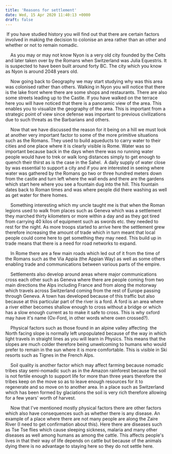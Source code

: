 ```yaml
---
title: 'Reasons for settlement'
date: Wed, 15 Apr 2020 11:40:13 +0000
draft: false
---
```


 If you have studied history you will find out that there are certain factors involved in making the decision to colonise an area rather than an other and whether or not to remain nomadic.

    As you may or may not know Nyon is a very old city founded by the Celts and later taken over by the Romans when Switzerland was Julia Equestris. It is suspected to have been built around forty BC. The city which you know as Nyon is around 2048 years old.

    Now going back to Geography we may start studying why was this area was colonised rather than others. Walking in Nyon you will notice that there is the lake front where there are some shops and restaurants. There are also some streets leading up to the Castle. If you have walked on the terrace here you will have noticed that there is a panoramic view of the area. This enables you to visualize the geography of the area. This is important from a strategic point of view since defense was important to previous civilizations due to such threats as the Barbarians and others.

    Now that we have discussed the reason for it being on a hill we must look at another very important factor to some of the more primitive situations such as the Romans. They used to build aqueducts to carry water to their cities and one place where it is clearly visible is Rome. Water was so important because back in the days when there was no running water people would have to trek or walk long distances simply to get enough to quench their thirst as is the case in the Sahel.  A daily supply of water close by was essential to support a city and if you are interested in seeing where water was gathered by the Romans go two or three hundred meters down from the castle and turn left where the wall ends and there are the gardens which start here where you see a fountain dug into the hill. This fountain dates back to Roman times and was where people did there washing as well as get water for there homes.

    Something interesting which my uncle taught me is that when the Roman legions used to walk from places such as Geneva which was a settlement they marched thirty kilometers or more within a day and as they got tired from carrying 40 kilos of equipment such as swords etc. they needed to rest for the night. As more troops started to arrive here the settlement grew therefore increasing the amount of trade which in turn meant that local people could come here to get something they may need. This build up in trade means that there is a need for road networks to expand.

    In Rome there are a few main roads which led out of it from the time of the Romans such as the Via Appia (the Appian Way) as well as some others enabling trade and communications between various parts of the empire.

    Settlements also develop around areas where major communications cross each other such as Geneva where there are people coming from two main directions the Alps including France and from along the motorway which travels across Switzerland coming from the rest of Europe passing through Geneva. A town has developed because of this traffic but also because at this particular part of the river is a ford. A ford is an area where a river either becomes shallow enough to cross without a bridge or which has a slow enough current as to make it safe to cross. This is why oxford may have it's name (Ox-Ford, in other words where oxen crossed?).

    Physical factors such as those found in an alpine valley affecting  the North facing slope is normally left unpopulated because of the way in which light travels in straight lines as you will learn in Physics. This means that the slopes are much colder therefore being unwelcoming to humans who would prefer to remain in the sun where it is more comfortable. This is visible in Ski resorts such as Tignes in the French Alps.

    Soil quality is another factor which may affect farming because nomadic tribes stay semi-nomadic such as in the Amazon rainforest because the soil is not fertile enough to support life for more than three years therefore the tribes keep on the move so as to leave enough resources for it to regenerate and so move on to another area. In a place such as Switzerland which has been formed by glaciations the soil is very rich therefore allowing for a few years' worth of harvest.

    Now that I've mentioned mostly physical factors there are other factors which also have consequences such as whether there is any disease. An example of a place where there are not many people are along the Zaire River (I need to get confirmation about this). Here there are diseases such as Tse Tse flies which cause sleeping sickness, malaria and many other diseases as well among humans as among the cattle. This affects people's lives in that their way of life depends on cattle but because of the animals dying there is no advantage to staying here so they do not settle here.